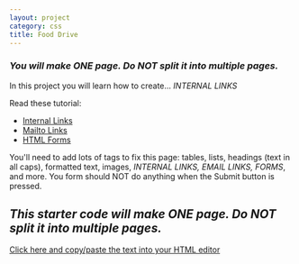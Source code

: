 ```yaml
---
layout: project
category: css
title: Food Drive
---
```

### *You will make ONE page. Do NOT split it into multiple pages.*

In this project you will learn how to create... *INTERNAL LINKS*

Read these tutorial:
  - [Internal Links](https://www.yourhtmlsource.com/text/internallinks.html)
  - [Mailto Links](https://www.w3docs.com/snippets/html/how-to-create-mailto-links.html)
  - [HTML Forms](https://www.w3schools.com/html/html_forms.asp)

You'll need to add lots of tags to fix this page: tables, lists, headings (text in all caps), formatted text, images, *INTERNAL LINKS, EMAIL LINKS, FORMS*, and more. You form should NOT do anything when the Submit button is pressed.

## *This starter code will make ONE page. Do NOT split it into multiple pages.*

[Click here and copy/paste the text into your HTML editor](/wd/css/food_drive_starter_text.txt)
